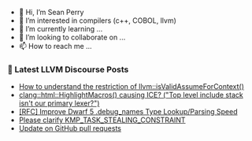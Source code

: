 - 👋 Hi, I’m Sean Perry
- 👀 I’m interested in compilers (c++, COBOL, llvm)
- 🌱 I’m currently learning ...
- 💞️ I’m looking to collaborate on ...
- 📫 How to reach me ...

<!---
s66perry/s66perry is a ✨ special ✨ repository because its `README.md` (this file) appears on your GitHub profile.
You can click the Preview link to take a look at your changes.
--->
### 📕 Latest LLVM Discourse Posts

<!-- DISCOURSE-LLVM:START -->
- [How to understand the restriction of llvm::isValidAssumeForContext&lpar;&rpar;](https://discourse.llvm.org/t/how-to-understand-the-restriction-of-llvm-isvalidassumeforcontext/76078#post_1)
- [clang::html::HighlightMacros&lpar;&rpar; causing ICE? &lpar;&quot;Top level include stack isn&#39;t our primary lexer?&quot;&rpar;](https://discourse.llvm.org/t/clang-highlightmacros-causing-ice-top-level-include-stack-isnt-our-primary-lexer/76077#post_1)
- [[RFC] Improve Dwarf 5 .debug_names Type Lookup/Parsing Speed](https://discourse.llvm.org/t/rfc-improve-dwarf-5-debug-names-type-lookup-parsing-speed/74151?page=3#post_45)
- [Please clarify KMP_TASK_STEALING_CONSTRAINT](https://discourse.llvm.org/t/please-clarify-kmp-task-stealing-constraint/76031#post_4)
- [Update on GitHub pull requests](https://discourse.llvm.org/t/update-on-github-pull-requests/71540?page=9#post_171)
<!-- DISCOURSE-LLVM:END -->

